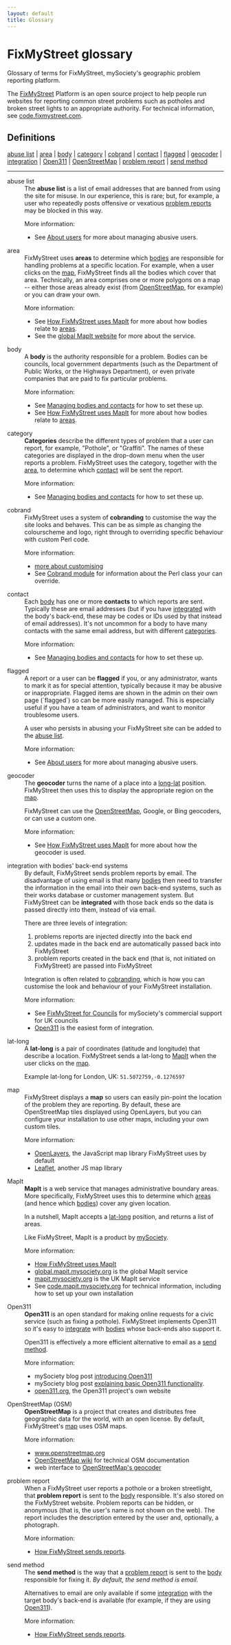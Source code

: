 ```yaml
---
layout: default
title: Glossary
---
```


FixMyStreet glossary
====================

<p class="lead">Glossary of terms for FixMyStreet, mySociety's geographic problem reporting platform.</p>

The [FixMyStreet](http://www.fixmystreet.com/) Platform is an open source project
to help people run websites for reporting common street problems such as
potholes and broken street lights to an appropriate authority. For technical
information, see [code.fixmystreet.com](http://code.fixmystreet.com).

Definitions
-----------

[abuse list](#abuse-list) |
[area](#area) |
[body](#body) |
[category](#category) |
[cobrand](#cobrand) |
[contact](#contact) |
[flagged](#flagged) |
[geocoder](#geocoder) |
[integration](#integration) |
[Open311](#Open311) |
[OpenStreetMap](#osm) |
[problem report](#report) |
[send method](#send-method)

---

<dl class="glossary">

<!--
  <dt>
    <a name="example">example</a>
  </dt>
  <dd>
    An <strong>example</strong> is something that is explained here.
    <div class="more-info">
      <p>More information:</p>
      <ul>
        <li>
          See <a href="customising/fms_and_mapit">how FixMyStreet uses MapIt</a> for more about examples.
        </li>
      </ul>
    </div>
  </dd>
-->
  <dt>
    <a name="abuse-list">abuse list</a>
  </dt>
  <dd>
    The <strong>abuse list</strong> is a list of email addresses that are banned from using the site
    for misuse. In our experience, this is rare; but, for example, a user who repeatedly posts offensive or vexatious
    <a href="#report" class="glossary">problem reports</a> may be blocked in this way.
    <div class="more-info">
      <p>More information:</p>
      <ul>
        <li>
          See <a href="/running/users">About users</a> for more about managing abusive users.
        </li>
      </ul>
    </div>
  </dd>
  
  
  <dt>
    <a name="area">area</a>
  </dt>
  <dd>
    FixMyStreet uses <strong>areas</strong> to determine which <a href="#body" class="glossary">bodies</a> are responsible for handling
    problems at a specific location. For example, when a user clicks on the <a href="#map" class="glossary">map</a>, FixMyStreet
    finds all the bodies which cover that area.  Technically, an area comprises one or more polygons on a map --
    either those areas already exist (from <a href="osm" class="glossary">OpenStreetMap</a>, for example) or you can draw your own.
    <div class="more-info">
      <p>More information:</p>
      <ul>
        <li>
          See <a href="customising/fms_and_mapit">How FixMyStreet uses MapIt</a> for more about how bodies relate to
          <a href="#areas" class="glossary">areas</a>.
        </li>
        <li>
          See the <a href="http://global.mapit.mysociety.org">global MapIt website</a> for more about the service.
        </li>
      </ul>
    </div>
  </dd>
  
  <dt>
    <a name="body">body</a>
  </dt>
  <dd>
    A <strong>body</strong> is the authority responsible for a problem. Bodies can be councils, local government
    departments (such as the Department of Public Works, or the Highways Department), or even private companies
    that are paid to fix particular problems.
    <div class="more-info">
      <p>More information:</p>
      <ul>
        <li>
          See <a href="/running/bodies_and_contacts">Managing bodies and contacts</a> for how to set
          these up.
        </li>
        <li>
          See <a href="/customising/fms_and_mapit">How FixMyStreet uses MapIt</a> for more about how bodies relate
          to <a href="#areas" class="glossary">areas</a>.
        </li>
      </ul>
    </div>
  </dd>

  <dt>
    <a name="category">category</a>
  </dt>
  <dd>
    <strong>Categories</strong> describe the different types of problem that a user can report, for example,
    "Pothole", or "Graffiti". The names of these categories are displayed in the drop-down menu 
    when the user reports a problem. FixMyStreet uses the category, together with the 
    <a href="#area" class="glossary">area</a>, to determine which <a href="#contact" class="glossary">contact</a>
    will be sent the report.
    <div class="more-info">
      <p>More information:</p>
      <ul>
        <li>
          See <a href="/running/bodies_and_contacts">Managing bodies and contacts</a> for how to set
          these up.
        </li>
      </ul>
    </div>
  </dd>

  <dt>
    <a name="cobrand">cobrand</a>
  </dt>
  <dd>
    FixMyStreet uses a system of <strong>cobranding</strong> to customise the way the site looks and behaves.
    This can be as simple as changing the colourscheme and logo, right through to overriding specific
    behaviour with custom Perl code.
    <div class="more-info">
      <p>More information:</p>
      <ul>
        <li>
          <a href="customising/">more about customising</a>
        </li>
        <li>
          See <a href="customising/cobrand-module">Cobrand module</a> for information about the Perl class your
          can override.
        </li>
      </ul>
    </div>
  </dd>
  
  <dt>
    <a name="contact">contact</a>
  </dt>
  <dd>
    Each <a href="#body" class="glossary">body</a> has one or more <strong>contacts</strong> to which reports are
    sent. Typically these are email addresses (but if you have <a href="#integration" class="glossary">integrated</a>
    with the body's back-end, these may be codes or IDs used by that instead of email addresses). It's not uncommon
    for a body to have many contacts with the same email address, but with different 
    <a href="#category" class="glossary">categories</a>. 
    <div class="more-info">
      <p>More information:</p>
      <ul>
        <li>
          See <a href="/running/bodies_and_contacts">Managing bodies and contacts</a> for how to set
          these up.
        </li>
      </ul>
    </div>
  </dd>

  <dt>
    <a name="flagged">flagged</a>
  </dt>
  <dd>
    A report or a user can be <strong>flagged</strong> if you, or any administrator, wants to mark it as
    for special attention, typically because it may be abusive or inappropriate. Flagged items are shown
    in the admin on their own page (`flagged`) so can be more easily managed. This is especially useful if
    you have a team of administrators, and want to monitor troublesome users.
    <p>
      A user who persists in abusing your FixMyStreet site can be added to the <a href="#abuse-list" class="glossary">abuse
      list</a>.
    </p>
    <div class="more-info">
      <p>More information:</p>
      <ul>
        <li>
          See <a href="/running/users">About users</a> for more about managing abusive users.
        </li>
      </ul>
    </div>
  </dd>

  <dt>
    <a name="geocoder">geocoder</a>
  </dt>
  <dd>
    The <strong>geocoder</strong> turns the name of a place into a <a href="#long-lat" style="glossary">long-lat</a> position.
    FixMyStreet then uses this to display the appropriate region on the <a href="#map" class="glossary">map</a>.
    <p>
      FixMyStreet can use the <a href="#osm" class="glossary">OpenStreetMap</a>, Google, or Bing geocoders, or can
      use a custom one.
    </p>
    <div class="more-info">
      <p>More information:</p>
      <ul>
        <li>
          See <a href="customising/fms_and_mapit">How FixMyStreet uses MapIt</a> for more about how the geocoder is used.
        </li>
      </ul>
    </div>
  </dd>
  
  <dt>
    <a name="integration">integration</a> with bodies' back-end systems
  </dt>
  <dd>
    By default, FixMyStreet sends problem reports by email. The disadvantage of using email is that many
    <a href="#body" class="glossary">bodies</a> then need to transfer the information in the email into 
    their own back-end systems, such as their works database or customer management system. But 
    FixMyStreet can be <strong>integrated</strong> with those back ends so the data is passed directly
    into them, instead of via email.
    <p>
      There are three levels of integration:
    </p>
    <ol>
      <li>problems reports are injected directly into the back end</li>
      <li>updates made in the back end are automatically passed back into FixMyStreet</li>
      <li>problem reports created in the back end (that is, not initiated on FixMyStreet) are passed into FixMyStreet</li>
    </ol>
    <p>
      Integration is often related to <a href="#cobrand" class="glossary">cobranding</a>, which is how you can customise the look
      and behaviour of your FixMyStreet installation.
    </p>
    <div class="more-info">
      <p>More information:</p>
      <ul>
        <li>
          See <a href="http://www.mysociety.org/for-councils/fixmystreet/">FixMyStreet for Councils</a> for 
          mySociety's commercial support for UK councils
        </li>
        <li>
          <a href="#open311" class="glossary">Open311</a> is the easiest form of integration.
        </li>
      </ul>
    </div>
  </dd>
  
  <dt>
    <a name="map">lat-long</a>
  </dt>
  <dd>
    A <strong>lat-long</strong> is a pair of coordinates (latitude and longitude) that describe a location.
    FixMyStreet sends a lat-long to <a href="#mapit" class="glossary">MapIt</a> when the user clicks on
    the <a href="#map" class="glossary">map</a>.
    <p>
      Example lat-long for London, UK: <code>51.5072759,-0.1276597</code> 
    </p>
  </dd>
  
  <dt>
    <a name="map">map</a>
  </dt>
  <dd>
    FixMyStreet displays a <strong>map</strong> so users can easily pin-point the location of the problem
    they are reporting. By default, these are OpenStreetMap tiles displayed using OpenLayers, but you can 
    configure your installation to use other maps, including your own custom tiles.
    <div class="more-info">
      <p>More information:</p>
      <ul>
        <li>
          <a href="http://openlayers.org">OpenLayers</a>, the JavaScript map library FixMyStreet uses by default
        </li>
        <li>
          <a href="http://leafletjs.com">Leaflet</a>, another JS map library
        </li>
      </ul>
    </div>
  </dd>

  <dt>
    <a name="map">MapIt</a>
  </dt>
  <dd>
    <strong>MapIt</strong> is a web service that manages administrative boundary areas. More specifically,
    FixMyStreet uses this to determine which <a href="#area" class="glossary">areas</a> (and hence which
    <a href="#body" class="glossary">bodies</a>) cover any given location.
    <p>
      In a nutshell, MapIt accepts a <a href="#latlong" class="glossary">lat-long</a> position, and returns a list of areas.
    </p>
    <p>
      Like FixMyStreet, MapIt is a product by <a href="http://www.mysociety.org">mySociety</a>.
    </p>
    <div class="more-info">
      <p>More information:</p>
      <ul>
        <li>
          <a href="customising/fms_and_mapit">How FixMyStreet uses MapIt</a>
        </li>
        <li>
          <a href="http://global.mapit.mysociety.org">global.mapit.mysociety.org</a> is the global MapIt service
        </li>
        <li>
          <a href="http://mapit.mysociety.org">mapit.mysociety.org</a> is the UK MapIt service
        </li>
        <li>
          See <a href="http://code.mapit.mysociety.org">code.mapit.mysociety.org</a> for technical information,
          including how to set up your own installation
        </li>
      </ul>
    </div>
  </dd>
  
  <dt>
    <a name="open311">Open311</a>
  </dt>
  <dd>
    <strong>Open311</strong> is an open standard for making online requests for a civic service (such as
    fixing a pothole). FixMyStreet implements Open311 so it's easy to <a href="#integration" class="glossary">integrate</a>
    with <a href="#body" class="glossary">bodies</a> whose back-ends also support it.
    <p>
      Open311 is effectively a more efficient alternative to email as a <a href="#send-method" class="glossary">send method</a>.
    </p>
    <div class="more-info">
      <p>More information:</p>
      <ul>
        <li>
          mySociety blog post <a href="http://www.mysociety.org/2013/01/10/open311-introduced/">introducing Open311</a>
        </li>
        <li>
          mySociety blog post <a href="http://www.mysociety.org/2013/01/17/open311-explained//">explaining basic Open311 functionality</a>.
        </li>
        <li>
         <a href="http://www.open311.org">open311.org</a>, the Open311 project's own website
        </li>
      </ul>
    </div>
  </dd>

  <dt>
    <a name="osm">OpenStreetMap (OSM)</a>
  </dt>
  <dd>
    <strong>OpenStreetMap</strong> is a project that creates and distributes free geographic data for the world, with
    an open license. By default, FixMyStreet's <a href="#map" class="glossary">map</a> uses OSM maps.
    <div class="more-info">
      <p>More information:</p>
      <ul>
        <li>
          <a href="http://www.openstreetmap.org">www.openstreetmap.org</a>
        </li>
        <li>
          <a href="http://wiki.openstreetmap.org/wiki/Main_Page">OpenStreetMap wiki</a> for technical OSM documentation
        </li>
        <li>
          web interface to <a href="http://nominatim.openstreetmap.org">OpenStreetMap's geocoder</a>
        </li>
      </ul>
    </div>
  </dd>
  
  <dt>
    <a name="report">problem report</a>
  </dt>
  <dd>
    When a FixMyStreet user reports a pothole or a broken streetlight, that <strong>problem report</strong> 
    is sent to the <a href="#body" class="glossary">body</a> responsible. It's also stored on the 
    FixMyStreet website. Problem reports can be hidden, or anonymous (that is, the user's name is not
    shown on the web). The report includes the description entered by the user and, optionally, a photograph.
    <div class="more-info">
      <p>More information:</p>
      <ul>
        <li>
          <a href="customising/send_reports">How FixMyStreet sends reports</a>.
        </li>
      </ul>
    </div>
  </dd>  
  
  <dt>
    <a name="send-method">send method</a>
  </dt>
  <dd>
    The <strong>send method</strong> is the way that a <a href="#report" class="glossary">problem report</a> is sent
    to the <a href="#body" class="glossary">body</a> responsible for fixing it. <em>By default, the send method is email.</em>
    <p>
      Alternatives to email are only available if some <a href="integration" class="glossary">integration</a> with
      the target body's back-end is available (for example, if they are using <a href="#open311" class="glossary">Open311</a>).
    </p>
    <div class="more-info">
      <p>More information:</p>
      <ul>
        <li>
          <a href="customising/send_reports">How FixMyStreet sends reports</a>.
        </li>
      </ul>
    </div>
  </dd>
  
</dl>